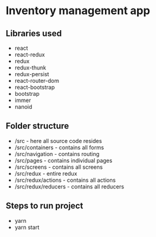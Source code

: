 # Inventory management app

## Libraries used
* react
* react-redux
* redux
* redux-thunk
* redux-persist
* react-router-dom
* react-bootstrap
* bootstrap
* immer
* nanoid

## Folder structure

* /src - here all source code resides
* /src/containers - contains all forms
* /src/navigation - contains routing
* /src/pages - contains individual pages
* /src/screens - contains all screens
* /src/redux - entire redux
* /src/redux/actions - contains all actions
* /src/redux/reducers - contains all reducers

## Steps to run project
* yarn
* yarn start



